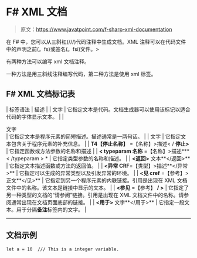 # F# XML 文档

> 原文：<https://www.javatpoint.com/f-sharp-xml-documentation>

在 F# 中，您可以从三斜杠(///)代码注释中生成文档。XML 注释可以在代码文件中的声明之前(。fs)或签名(。fsi)文件。>

有两种方法可以编写 xml 文档注释。

一种方法是用三斜线注释编写代码，第二种方法是使用 xml 标签。

## F# XML 文档标记表

| 标签语法 | 描述 |
| <c>文字</c> | 它指定文本是代码。文档生成器可以使用该标记以适合代码的字体显示文本。 |
| <summary>文字</summary> | 它指定文本是程序元素的简短描述。描述通常是一两句话。 |
| <remarks>文字</remarks> | 它指定文本包含关于程序元素的补充信息。 |
| **T4【停止名称】** =【名称】>描述< / **停止>** | 它指定函数或方法参数的名称和描述 |
| **< typeparam 名称** =【名称】>描述*** < /typeparam > * | 它指定类型参数的名称和描述。 |
| **<返回>** 文本**</返回>** | 它指定文本描述函数或方法的返回值。 |
| **<异常 CRF**=【类型】>描述**</异常>** | 它指定可以生成的异常类型以及引发异常的环境。 |
| **<见 cref** =【参考】>正文**</见>** | 它指定到另一个程序元素的内联链接。引用是出现在 XML 文档文件中的名称。该文本是链接中显示的文本。 |
| **<参见** =【参考】 **/ >** | 它指定了另一种类型的文档的“请参阅”链接。引用是出现在 XML 文档文件中的名称。请参阅通常出现在文档页面底部的链接。 |
| **<用于>** 文字**</用于>** | 它指定一段文本。用于分隔**备注**标签内的文字。 |

* * *

## 文档示例

```
let a = 10 	/// This is a integer variable.

```